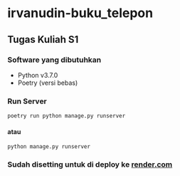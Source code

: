 # irvanudin-buku_telepon

## Tugas Kuliah S1

### Software yang dibutuhkan

- Python v3.7.0
- Poetry (versi bebas)

### Run Server

```
poetry run python manage.py runserver
```

#### atau

```
python manage.py runserver
```

### Sudah disetting untuk di deploy ke [render.com](https://render.com)
